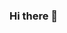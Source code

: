 ### Hi there 👋

<!--
**GilesLuo/GilesLuo** is a ✨ _special_ ✨ repository because its `README.md` (this file) appears on your GitHub profile.
![](https://github-readme-stats.vercel.app/api?username=mayandev)
Here are some ideas to get you started:

- 🔭 I’m currently working on ...
- 🌱 I’m currently learning ...
- 👯 I’m looking to collaborate on ...
- 🤔 I’m looking for help with ...
- 💬 Ask me about ...
- 📫 How to reach me: ...
- 😄 Pronouns: ...
- ⚡ Fun fact: ...
-->
